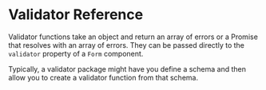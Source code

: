 # Validator Reference

Validator functions take an object and return an array of errors or a Promise that resolves with an array of errors. They can be passed directly to the `validator` property of a `Form` component.

Typically, a validator package might have you define a schema and then allow you to create a validator function from that schema.

